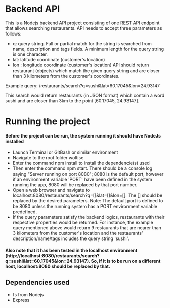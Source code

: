 # Backend API
This is a Nodejs backend API project consisting of one REST API endpoint that allows searching restaurants. 
API needs to accept three parameters as follows:
* q: query string. Full or partial match for the string is searched from name, description and tags fields. A minimum length for the query string is one character.
* lat: latitude coordinate (customer's location)
* lon : longitude coordinate (customer's location)
API should return restaurant (objects) which match the given query string and are closer than 3 kilometers from the customer's coordinates.

Example query:
/restaurants/search?q=sushi&lat=60.17045&lon=24.93147

This search would return restaurants (in JSON format) which contain a word sushi and are closer than 3km to the point [60.17045, 24.93147].

# Running the project
#### Before the project can be run, the system running it should have NodeJs installed
* Launch Terminal or GitBash or similar environment
* Navigate to the root folder woltise
* Enter the command npm install to install the dependencie(s) used
* Then enter the command npm start. There  should be a console log saying "Server running on port 8080"; 8080 is the default port, however if an environment variable 'PORT' have been defined in the system running the app, 8080 will be replaced by that port number.
* Open a web browser and navigate to localhost:8080/restaurants/search?q=[]&lat=[]&lon=[]. The [] should be replaced by the desired parameters. Note: The default port is defined to be 8080 unless the running system has a PORT environment variable predefined.
* If the query parameters satisfy the backend logics, restaurants with their respective properties would be returned. For instance, the example query mentioned above would return 9 restaurants that are nearer than 3 kilometers from the customer's location and the restaurants' description/name/tags includes the query string 'sushi'.

#### Also note that it has been tested in the localhost environment (http://localhost:8080/restaurants/search?q=sushi&lat=60.17045&lon=24.93147). So, if it is to be run on a different host, localhost:8080 should be replaced by that.

## Dependencies used
* fs from Nodejs
* Express
